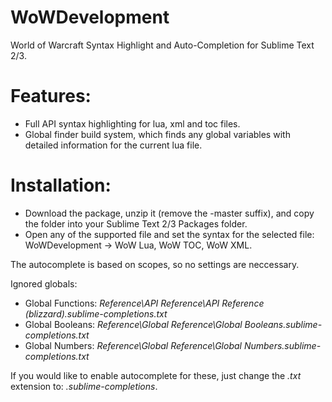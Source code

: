 # WoWDevelopment
World of Warcraft Syntax Highlight and Auto-Completion for Sublime Text 2/3.

# Features:

* Full API syntax highlighting for lua, xml and toc files.
* Global finder build system, which finds any global variables with detailed information for the current lua file.

# Installation:
* Download the package, unzip it (remove the -master suffix), and copy the folder into your Sublime Text 2/3 Packages folder.
* Open any of the supported file and set the syntax for the selected file: WoWDevelopment -> WoW Lua, WoW TOC, WoW XML.

The autocomplete is based on scopes, so no settings are neccessary.

Ignored globals:
* Global Functions: *Reference\API Reference\API Reference (blizzard).sublime-completions.txt*
* Global Booleans: *Reference\Global Reference\Global Booleans.sublime-completions.txt*
* Global Numbers: *Reference\Global Reference\Global Numbers.sublime-completions.txt*

If you would like to enable autocomplete for these, just change the *.txt* extension to: *.sublime-completions*.